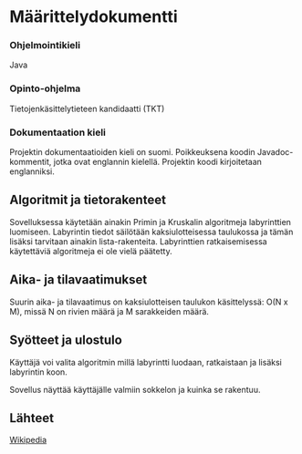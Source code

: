 # Määrittelydokumentti

### Ohjelmointikieli

Java

### Opinto-ohjelma

Tietojenkäsittelytieteen kandidaatti (TKT)

### Dokumentaation kieli

Projektin dokumentaatioiden kieli on suomi. Poikkeuksena koodin Javadoc-kommentit, jotka ovat englannin kielellä.
Projektin koodi kirjoitetaan englanniksi.

## Algoritmit ja tietorakenteet

Sovelluksessa käytetään ainakin Primin ja Kruskalin algoritmeja labyrinttien luomiseen.
Labyrintin tiedot säilötään kaksiulotteisessa taulukossa ja tämän lisäksi tarvitaan ainakin lista-rakenteita.
Labyrinttien ratkaisemisessa käytettäviä algoritmeja ei ole vielä päätetty.

## Aika- ja tilavaatimukset

Suurin aika- ja tilavaatimus on kaksiulotteisen taulukon käsittelyssä: O(N x M), missä N on rivien määrä ja M sarakkeiden määrä.


## Syötteet ja ulostulo

Käyttäjä voi valita algoritmin millä labyrintti luodaan, ratkaistaan ja lisäksi labyrintin koon.

Sovellus näyttää käyttäjälle valmiin sokkelon ja kuinka se rakentuu.

## Lähteet

[Wikipedia](https://en.wikipedia.org/wiki/Maze_generation_algorithm)
